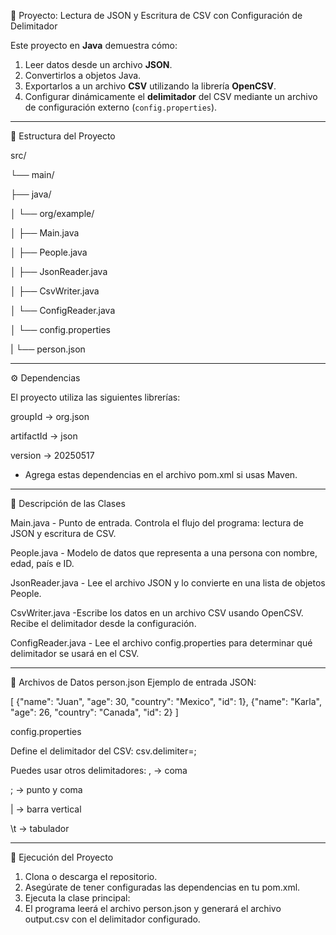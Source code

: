 🧾 Proyecto: Lectura de JSON y Escritura de CSV con Configuración de Delimitador

Este proyecto en **Java** demuestra cómo:
1. Leer datos desde un archivo **JSON**.
2. Convertirlos a objetos Java.
3. Exportarlos a un archivo **CSV** utilizando la librería **OpenCSV**.
4. Configurar dinámicamente el **delimitador** del CSV mediante un archivo de configuración externo (`config.properties`).

---

📂 Estructura del Proyecto

src/

└── main/

├── java/

│ └── org/example/

│ ├── Main.java

│ ├── People.java

│ ├── JsonReader.java

│ ├── CsvWriter.java

│ └── ConfigReader.java

│ └── config.properties

| └── person.json


---

⚙️ Dependencias

El proyecto utiliza las siguientes librerías:

groupId → org.json

artifactId → json

version → 20250517

+ Agrega estas dependencias en el archivo pom.xml si usas Maven.

---

🧠 Descripción de las Clases

Main.java -	Punto de entrada. Controla el flujo del programa: lectura de JSON y escritura de CSV.

People.java -	Modelo de datos que representa a una persona con nombre, edad, país e ID.

JsonReader.java -	Lee el archivo JSON y lo convierte en una lista de objetos People.

CsvWriter.java -Escribe los datos en un archivo CSV usando OpenCSV. Recibe el delimitador desde la configuración.

ConfigReader.java -	Lee el archivo config.properties para determinar qué delimitador se usará en el CSV.

---

📄 Archivos de Datos
person.json
Ejemplo de entrada JSON:

[
  {"name": "Juan", "age": 30, "country": "Mexico", "id": 1},
  {"name": "Karla", "age": 26, "country": "Canada", "id": 2}
]

config.properties

Define el delimitador del CSV:
csv.delimiter=;


Puedes usar otros delimitadores:
, → coma

; → punto y coma

| → barra vertical

\t → tabulador

---

🚀 Ejecución del Proyecto

1. Clona o descarga el repositorio.
2. Asegúrate de tener configuradas las dependencias en tu pom.xml.
3. Ejecuta la clase principal:
4. El programa leerá el archivo person.json y generará el archivo output.csv con el delimitador configurado.


